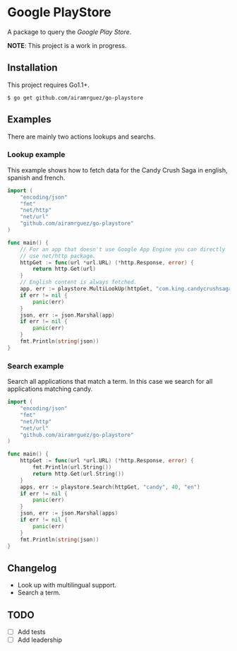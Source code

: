 # Google PlayStore
A package to query the _Google Play Store_.

**NOTE**: This project is a work in progress.

## Installation
This project requires Go1.1+.

    $ go get github.com/airamrguez/go-playstore

## Examples

There are mainly two actions lookups and searchs.

### Lookup example

This example shows how to fetch data for the Candy Crush Saga in english, spanish
and french.

```Go
import (
    "encoding/json"
    "fmt"
    "net/http"
    "net/url"
    "github.com/airamrguez/go-playstore"
)

func main() {
    // For an app that doesn't use Google App Engine you can directly
    // use net/http package.
    httpGet := func(url *url.URL) (*http.Response, error) {
        return http.Get(url)
    }
    // English content is always fetched.
    app, err := playstore.MultiLookUp(httpGet, "com.king.candycrushsaga", ["es", "fr"])
    if err != nil {
        panic(err)
    }
    json, err := json.Marshal(app)
    if err != nil {
        panic(err)
    }
    fmt.Println(string(json))
}
```

### Search example

Search all applications that match a term. In this case we search for all
applications matching candy.

```Go
import (
    "encoding/json"
    "fmt"
    "net/http"
    "net/url"
    "github.com/airamrguez/go-playstore"
)

func main() {
    httpGet := func(url *url.URL) (*http.Response, error) {
        fmt.Println(url.String())
        return http.Get(url.String())
    }
    apps, err := playstore.Search(httpGet, "candy", 40, "en")
    if err != nil {
        panic(err)
    }
    json, err := json.Marshal(apps)
    if err != nil {
        panic(err)
    }
    fmt.Println(string(json))
}
```

## Changelog

 *  Look up with multilingual support.
 *  Search a term.

## TODO

- [ ] Add tests
- [ ] Add leadership
